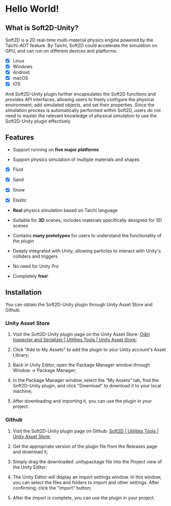 # Hello World!

## What is Soft2D-Unity?

Soft2D is a 2D real-time multi-material physics engine powered by the Taichi-AOT feature. By Taichi, Soft2D could accelerate the simulation on GPU, and can run on different devices and platforms:

- [x] Linux
- [x] Windows
- [x] Android
- [x] macOS
- [x] iOS

And Soft2D-Unity plugin further encapsulates the Soft2D functions and provides API interfaces, allowing users to freely configure the physical environment, add simulated objects, and set their properties. Since the simulation process is automatically performed within Soft2D, users do not need to master the relevant knowledge of physical simulation to use the Soft2D-Unity plugin effectively.

## Features

- Support running on **five major platforms**

- Support physics simulation of multiple materials and shapes

- [x] Fluid

- [x] Sand

- [x] Snow

- [x] Elastic

- **Real** physics simulation based on Taichi language

- Suitable for **3D** scenes, includes materials specifically designed for 3D scenes

- Contains **many prototypes** for users to understand the functionality of the plugin

- Deeply integrated with Unity, allowing particles to interact with Unity's colliders and triggers

- No need for Unity Pro

- Completely **free**!

## Installation

You can obtain the Soft2D-Unity plugin through Unity Asset Store and Github.

### Unity Asset Store

1. Visit the Soft2D-Unity plugin page on the Unity Asset Store: [Odin Inspector and Serializer | Utilities Tools | Unity Asset Store](https://assetstore.unity.com/packages/tools/utilities/odin-inspector-and-serializer-89041);

2. Click "Add to My Assets" to add the plugin to your Unity account's Asset Library;

3. Back in Unity Editor, open the Package Manager window through Window -> Package Manager;

4. In the Package Manager window, select the "My Assets" tab, find the Soft2D-Unity plugin, and click "Download" to download it to your local machine;

5. After downloading and importing it, you can use the plugin in your project.

### Github

1. Visit the Soft2D-Unity plugin page on Github: [Soft2D | Utilities Tools | Unity Asset Store](https://assetstore.unity.com/packages/tools/utilities/soft2d);

2. Get the appropriate version of the plugin file from the Releases page and download it;

3. Simply drag the downloaded .unitypackage file into the Project view of the Unity Editor;

4. The Unity Editor will display an import settings window. In this window, you can select the files and folders to import and other settings. After confirming, click the "Import" button;

5. After the import is complete, you can use the plugin in your project.
